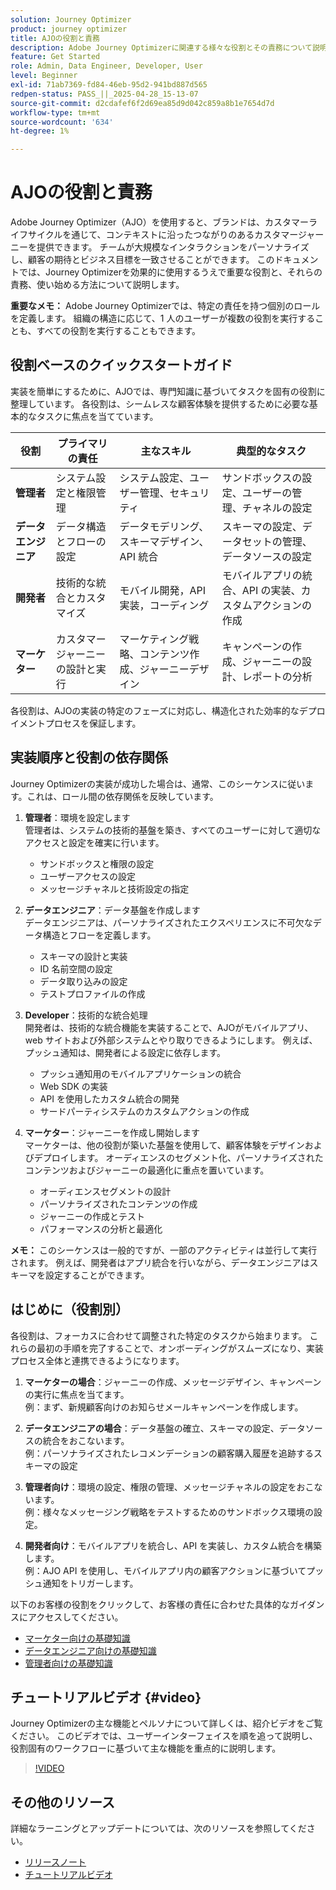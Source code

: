 ```yaml
---
solution: Journey Optimizer
product: journey optimizer
title: AJOの役割と責務
description: Adobe Journey Optimizerに関連する様々な役割とその責務について説明します
feature: Get Started
role: Admin, Data Engineer, Developer, User
level: Beginner
exl-id: 71ab7369-fd84-46eb-95d2-941bd887d565
redpen-status: PASS_||_2025-04-28_15-13-07
source-git-commit: d2cdafef6f2d69ea85d9d042c859a8b1e7654d7d
workflow-type: tm+mt
source-wordcount: '634'
ht-degree: 1%

---
```



# AJOの役割と責務

Adobe Journey Optimizer（AJO）を使用すると、ブランドは、カスタマーライフサイクルを通じて、コンテキストに沿ったつながりのあるカスタマージャーニーを提供できます。 チームが大規模なインタラクションをパーソナライズし、顧客の期待とビジネス目標を一致させることができます。 このドキュメントでは、Journey Optimizerを効果的に使用するうえで重要な役割と、それらの責務、使い始める方法について説明します。

**重要なメモ：** Adobe Journey Optimizerでは、特定の責任を持つ個別のロールを定義します。 組織の構造に応じて、1 人のユーザーが複数の役割を実行することも、すべての役割を実行することもできます。

## 役割ベースのクイックスタートガイド

実装を簡単にするために、AJOでは、専門知識に基づいてタスクを固有の役割に整理しています。 各役割は、シームレスな顧客体験を提供するために必要な基本的なタスクに焦点を当てています。

| 役割 | プライマリの責任 | 主なスキル | 典型的なタスク |
|-------------------|----------------------------------|--------------------------------|-----------------------------------------------|
| **管理者** | システム設定と権限管理 | システム設定、ユーザー管理、セキュリティ | サンドボックスの設定、ユーザーの管理、チャネルの設定 |
| **データエンジニア** | データ構造とフローの設定 | データモデリング、スキーマデザイン、API 統合 | スキーマの設定、データセットの管理、データソースの設定 |
| **開発者** | 技術的な統合とカスタマイズ | モバイル開発，API 実装，コーディング | モバイルアプリの統合、API の実装、カスタムアクションの作成 |
| **マーケター** | カスタマージャーニーの設計と実行 | マーケティング戦略、コンテンツ作成、ジャーニーデザイン | キャンペーンの作成、ジャーニーの設計、レポートの分析 |

各役割は、AJOの実装の特定のフェーズに対応し、構造化された効率的なデプロイメントプロセスを保証します。

## 実装順序と役割の依存関係

Journey Optimizerの実装が成功した場合は、通常、このシーケンスに従います。これは、ロール間の依存関係を反映しています。

1. **管理者**：環境を設定します\
   管理者は、システムの技術的基盤を築き、すべてのユーザーに対して適切なアクセスと設定を確実に行います。
   * サンドボックスと権限の設定
   * ユーザーアクセスの設定
   * メッセージチャネルと技術設定の指定

2. **データエンジニア**：データ基盤を作成します\
   データエンジニアは、パーソナライズされたエクスペリエンスに不可欠なデータ構造とフローを定義します。
   * スキーマの設計と実装
   * ID 名前空間の設定
   * データ取り込みの設定
   * テストプロファイルの作成

3. **Developer**：技術的な統合処理\
   開発者は、技術的な統合機能を実装することで、AJOがモバイルアプリ、web サイトおよび外部システムとやり取りできるようにします。 例えば、プッシュ通知は、開発者による設定に依存します。
   * プッシュ通知用のモバイルアプリケーションの統合
   * Web SDK の実装
   * API を使用したカスタム統合の開発
   * サードパーティシステムのカスタムアクションの作成

4. **マーケター**：ジャーニーを作成し開始します\
   マーケターは、他の役割が築いた基盤を使用して、顧客体験をデザインおよびデプロイします。 オーディエンスのセグメント化、パーソナライズされたコンテンツおよびジャーニーの最適化に重点を置いています。
   * オーディエンスセグメントの設計
   * パーソナライズされたコンテンツの作成
   * ジャーニーの作成とテスト
   * パフォーマンスの分析と最適化

**メモ：** このシーケンスは一般的ですが、一部のアクティビティは並行して実行されます。 例えば、開発者はアプリ統合を行いながら、データエンジニアはスキーマを設定することができます。

## はじめに（役割別）

各役割は、フォーカスに合わせて調整された特定のタスクから始まります。 これらの最初の手順を完了することで、オンボーディングがスムーズになり、実装プロセス全体と連携できるようになります。

1. **マーケターの場合**：ジャーニーの作成、メッセージデザイン、キャンペーンの実行に焦点を当てます。\
   例：まず、新規顧客向けのお知らせメールキャンペーンを作成します。

2. **データエンジニアの場合**：データ基盤の確立、スキーマの設定、データソースの統合をおこないます。\
   例：パーソナライズされたレコメンデーションの顧客購入履歴を追跡するスキーマの設定

3. **管理者向け**：環境の設定、権限の管理、メッセージチャネルの設定をおこないます。\
   例：様々なメッセージング戦略をテストするためのサンドボックス環境の設定。

4. **開発者向け**：モバイルアプリを統合し、API を実装し、カスタム統合を構築します。\
   例：AJO API を使用し、モバイルアプリ内の顧客アクションに基づいてプッシュ通知をトリガーします。

以下のお客様の役割をクリックして、お客様の責任に合わせた具体的なガイダンスにアクセスしてください。

* [ マーケター向けの基礎知識 ](path/marketer.md)
* [ データエンジニア向けの基礎知識 ](path/data-engineer.md)
* [ 管理者向けの基礎知識 ](path/administrator.md)

## チュートリアルビデオ {#video}

Journey Optimizerの主な機能とペルソナについて詳しくは、紹介ビデオをご覧ください。 このビデオでは、ユーザーインターフェイスを順を追って説明し、役割固有のワークフローに基づいて主な機能を重点的に説明します。

>[!VIDEO](https://video.tv.adobe.com/v/3430316?quality=12&captions=jpn)

## その他のリソース

詳細なラーニングとアップデートについては、次のリソースを参照してください。
* [リリースノート](https://experienceleague.adobe.com/docs/journey-optimizer/using/rn/release-notes.html)
* [ チュートリアルビデオ ](https://experienceleague.adobe.com/docs/journey-optimizer-learn/tutorials/overview.html?lang=ja)
